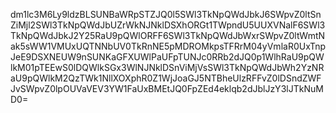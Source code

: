 dm1lc3M6Ly9ldzBLSUNBaWRpSTZJQ0l5SWl3TkNpQWdJbkJ6SWpvZ0ltSnZiMjl2SWl3TkNpQWdJbUZrWkNJNklDSXhORGt1TWpndU5UUXVNalF6SWl3TkNpQWdJbkJ2Y25RaU9pQWlORFF6SWl3TkNpQWdJbWxrSWpvZ0ltWmtNak5sWW1VMUxUQTNNbUV0TkRnNE5pMDROMkpsTFRrM04yVmlaR0UxTnpJeE9DSXNEUW9nSUNKaGFXUWlPaUFpTUNJc0RRb2dJQ0p1WlhRaU9pQWlkM01pTEEwS0lDQWlkSGx3WlNJNklDSnViMjVsSWl3TkNpQWdJbWh2YzNRaU9pQWlkM2QzTWk1NllXOXphR0Z1WjJoaGJ5NTBheUlzRFFvZ0lDSndZWFJvSWpvZ0lpOUVaVEV3YW1FaUxBMEtJQ0FpZEd4eklqb2dJblJzY3lJTkNuMD0=
